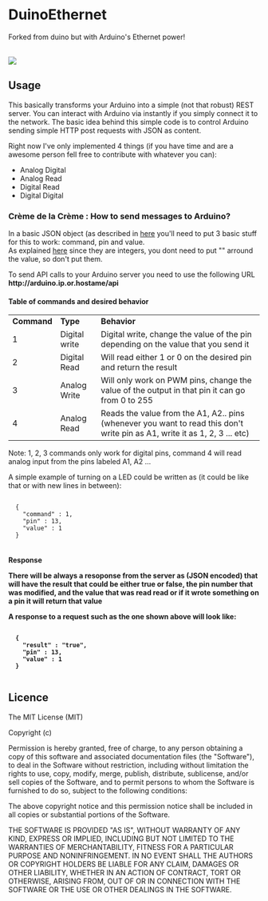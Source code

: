 <h1> DuinoEthernet </h1>
  <p>Forked from duino but with Arduino's Ethernet power!</p><br />
<img src="http://forthebadge.com/images/badges/built-with-love.svg"/>

<h2>Usage</h2>
  <p>This basically transforms your Arduino into a simple (not that robust) REST server. You can interact with
 Arduino via instantly if you simply connect it to the network. The basic idea behind this simple code is to
 control Arduino sending simple HTTP post requests with JSON as content.</p>
 <p>Right now I've only implemented 4 things (if you have time and are a awesome person fell free to 
 contribute with whatever you can):</p>
 <ul>
  <li>Analog Digital</li>
  <li>Analog Read</li>
  <li>Digital Read</li>
  <li>Digital Digital</li>
 </ul>
 
<h3>Crème de la Crème : How to send messages to Arduino?</h3>
 <p>In a basic JSON object (as described in <a href="http://jsonapi.org/format/">here</a> 
 you'll need to put 3 basic stuff for this to work: command, pin and value.<br /> 
 As explained <a href="http://jsonapi.org/format/">here</a> since they are integers, you dont need to put 
 "" arround the value, so don't put them. </p>
 <p> To send API calls to your Arduino server you need to use the following URL <strong>http://arduino.ip.or.hostame/api</strong></p>
 
 <h4>Table of commands and desired behavior</h4>
 
 <table style="width:100%">
 <tr>
    <td><strong>Command</strong></td>
    <td><strong>Type</strong></td>
    <td><strong>Behavior<strong></td>
  </tr>
  <tr>
    <td>1</td>
    <td>Digital write</td>
    <td>Digital write, change the value of the pin depending on the value that you send it</td>
  </tr>
  <tr>
    <td>2</td>
    <td>Digital Read</td> 
    <td>Will read either 1 or 0 on the desired pin and return the result</td>
  </tr>
  <tr>
    <td>3</td>
    <td>Analog Write</td> 
    <td>Will only work on PWM pins, change the value of the output in that pin it can go from 0 to 255</td>
  </tr>
  <tr>
    <td>4</td>
    <td>Analog Read</td> 
    <td>Reads the value from the A1, A2.. pins (whenever you want to read this don't write pin as A1, write it as
    1, 2, 3 ... etc)</td>
  </tr>
</table>
 <p>Note: 1, 2, 3 commands only work for digital pins, command 4 will read analog input from the pins labeled A1, A2 ...</p>
 <p>A simple example of turning on a LED could be written as (it could be like that or with new lines in between):</br>
 </p><code>
  {
    "command" : 1,
    "pin" : 13,
    "value" : 1
  }
 </code>
 <h4>Response</h>
 <p>There will be always a resoponse from the server as (JSON encoded) that will have the result that could be
 either true or false, the pin number that was modified, and the value that was read read or if it wrote something 
 on a pin it will return that value</p>
 <p>A response to a request such as the one shown above will look like:</p>
 </p><code>
  {
    "result" : "true",
    "pin" : 13,
    "value" : 1
  }
 </code>
 
 <h2>Licence</h2>
 The MIT License (MIT)

Copyright (c) <year> <copyright holders>

Permission is hereby granted, free of charge, to any person obtaining a copy
of this software and associated documentation files (the "Software"), to deal
in the Software without restriction, including without limitation the rights
to use, copy, modify, merge, publish, distribute, sublicense, and/or sell
copies of the Software, and to permit persons to whom the Software is
furnished to do so, subject to the following conditions:

The above copyright notice and this permission notice shall be included in
all copies or substantial portions of the Software.

THE SOFTWARE IS PROVIDED "AS IS", WITHOUT WARRANTY OF ANY KIND, EXPRESS OR
IMPLIED, INCLUDING BUT NOT LIMITED TO THE WARRANTIES OF MERCHANTABILITY,
FITNESS FOR A PARTICULAR PURPOSE AND NONINFRINGEMENT. IN NO EVENT SHALL THE
AUTHORS OR COPYRIGHT HOLDERS BE LIABLE FOR ANY CLAIM, DAMAGES OR OTHER
LIABILITY, WHETHER IN AN ACTION OF CONTRACT, TORT OR OTHERWISE, ARISING FROM,
OUT OF OR IN CONNECTION WITH THE SOFTWARE OR THE USE OR OTHER DEALINGS IN
THE SOFTWARE.
